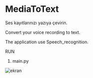 # MediaToText

Ses kayıtlarınızı yazıya çevirin.  

Convert your voice recording to text.

The application use Speech_recognition.

RUN 
  1. main.py

![ekran](https://user-images.githubusercontent.com/32196738/114049437-1e8beb00-9894-11eb-97ed-fd6fe28e84ba.PNG)

